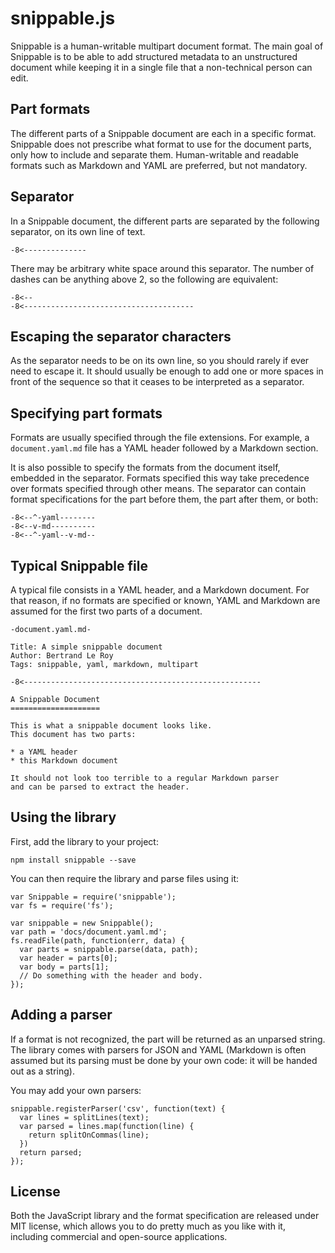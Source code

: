 snippable.js
============

Snippable is a human-writable multipart document format.
The main goal of Snippable is to be able to add structured metadata
to an unstructured document while keeping it in a single file that
a non-technical person can edit.

Part formats
------------

The different parts of a Snippable document are each in a specific format.
Snippable does not prescribe what format to use for the document parts,
only how to include and separate them.
Human-writable and readable formats such as Markdown and YAML are preferred,
but not mandatory.

Separator
---------

In a Snippable document, the different parts are separated by the following
separator, on its own line of text.

    -8<--------------

There may be arbitrary white space around this separator.
The number of dashes can be anything above 2, so the following are equivalent:

    -8<--
    -8<--------------------------------------

Escaping the separator characters
---------------------------------

As the separator needs to be on its own line, so you should rarely if ever
need to escape it.
It should usually be enough to add one or more spaces in front of the sequence
so that it ceases to be interpreted as a separator.

Specifying part formats
-----------------------

Formats are usually specified through the file extensions.
For example, a `document.yaml.md` file has a YAML header followed by a Markdown
section.

It is also possible to specify the formats from the document itself, embedded
in the separator.
Formats specified this way take precedence over formats specified through other means.
The separator can contain format specifications for the part before them, the
part after them, or both:

    -8<--^-yaml--------
    -8<--v-md----------
    -8<--^-yaml--v-md--

Typical Snippable file
----------------------

A typical file consists in a YAML header, and a Markdown document.
For that reason, if no formats are specified or known, YAML and Markdown
are assumed for the first two parts of a document.

    -document.yaml.md-

    Title: A simple snippable document
    Author: Bertrand Le Roy
    Tags: snippable, yaml, markdown, multipart

    -8<-----------------------------------------------------

    A Snippable Document
    ====================

    This is what a snippable document looks like.
    This document has two parts:

    * a YAML header
    * this Markdown document

    It should not look too terrible to a regular Markdown parser
    and can be parsed to extract the header.

Using the library
-----------------

First, add the library to your project:

    npm install snippable --save

You can then require the library and parse files using it:

    var Snippable = require('snippable');
    var fs = require('fs');

    var snippable = new Snippable();
    var path = 'docs/document.yaml.md';
    fs.readFile(path, function(err, data) {
      var parts = snippable.parse(data, path);
      var header = parts[0];
      var body = parts[1];
      // Do something with the header and body.
    });

Adding a parser
---------------

If a format is not recognized, the part will be returned as an
unparsed string.
The library comes with parsers for JSON and YAML (Markdown is
often assumed but its parsing must be done by your own code: it
will be handed out as a string).

You may add your own parsers:

    snippable.registerParser('csv', function(text) {
      var lines = splitLines(text);
      var parsed = lines.map(function(line) {
        return splitOnCommas(line);
      })
      return parsed;
    });

License
-------

Both the JavaScript library and the format specification are released
under MIT license, which allows you to do pretty much as you like with
it, including commercial and open-source applications.